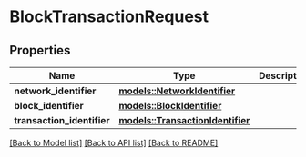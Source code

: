 # BlockTransactionRequest

## Properties

Name | Type | Description | Notes
------------ | ------------- | ------------- | -------------
**network_identifier** | [**models::NetworkIdentifier**](NetworkIdentifier.md) |  | 
**block_identifier** | [**models::BlockIdentifier**](BlockIdentifier.md) |  | 
**transaction_identifier** | [**models::TransactionIdentifier**](TransactionIdentifier.md) |  | 

[[Back to Model list]](../README.md#documentation-for-models) [[Back to API list]](../README.md#documentation-for-api-endpoints) [[Back to README]](../README.md)


